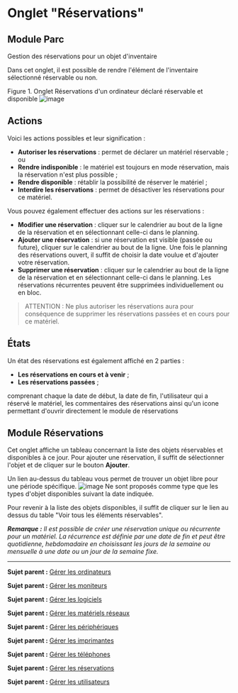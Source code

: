 Onglet "Réservations"
=====================

Module Parc
-----------
Gestion des réservations pour un objet d'inventaire

Dans cet onglet, il est possible de rendre l'élément de l'inventaire sélectionné réservable ou non.

Figure 1. Onglet Réservations d'un ordinateur déclaré réservable et disponible
![image](docs/image/item_reservations.png)

Actions
-------

Voici les actions possibles et leur signification :

-   **Autoriser les réservations** : permet de déclarer un matériel réservable ;
ou
-   **Rendre indisponible** : le matériel est toujours en mode réservation, mais la réservation n'est plus possible ;
-   **Rendre disponible** : rétablir la possibilité de réserver le matériel ;
-   **Interdire les réservations** : permet de désactiver les réservations pour ce matériel.

Vous pouvez également effectuer des actions sur les réservations :
-   **Modifier une réservation** : cliquer sur le calendrier au bout de la ligne de la réservation et en sélectionnant celle-ci dans le planning.
-   **Ajouter une réservation** : si une réservation est visible (passée ou future), cliquer sur le calendrier au bout de la ligne. Une fois le planning des réservations ouvert, il suffit de choisir la date voulue et d'ajouter votre réservation.
-   **Supprimer une réservation** : cliquer sur le calendrier au bout de la ligne de la réservation et en sélectionnant celle-ci dans le planning. Les réservations récurrentes peuvent être supprimées individuellement ou en bloc.


> ATTENTION :
> Ne plus autoriser les réservations aura pour conséquence de supprimer les réservations passées et en cours pour ce matériel.

États
-----

Un état des réservations est également affiché en 2 parties :

-   **Les réservations en cours et à venir** ;
-   **Les réservations passées** ;

comprenant chaque la date de début, la date de fin, l'utilisateur qui a réservé le matériel, les commentaires des réservations ainsi qu'un icone permettant d'ouvrir directement le module de réservations  


Module Réservations
-------------------
  Cet onglet affiche un tableau concernant la liste des objets réservables et disponibles à ce jour.
  Pour ajouter une réservation, il suffit de sélectionner l'objet et de cliquer sur le bouton **Ajouter**.

  Un lien au-dessus du tableau vous permet de trouver un objet libre pour une période spécifique.
  ![image](docs/image/reservation-search.png)
  Ne sont proposés comme type que les types d'objet disponibles suivant la date indiquée.

  Pour revenir à la liste des objets disponibles, il suffit de cliquer sur le lien au dessus du table "Voir tous les éléments réservables".

***Remarque :** Il est possible de créer une réservation unique ou récurrente pour un matériel. La récurrence est définie par une date de fin et peut être quotidienne, hebdomadaire en choisissant les jours de la semaine ou mensuelle à une date ou un jour de la semaine fixe.*


------
**Sujet parent :** [Gérer les ordinateurs](03_Module_Parc/02_Ordinateurs/01_Gérer_les_ordinateurs.md "Les ordinateurs se gèrent depuis le menu Parc > Ordinateurs")

**Sujet parent :** [Gérer les moniteurs](03_Module_Parc/03_Moniteurs.md "Les moniteurs se gèrent depuis le menu Parc > Moniteurs")

**Sujet parent :** [Gérer les logiciels](03_Module_Parc/04_Logiciels/01_Logiciels.md "Les logiciels se gèrent depuis le menu Parc > Logiciel")

**Sujet parent :** [Gérer les matériels réseaux](03_Module_Parc/05_Matériels_réseaux.md "Les matériels réseaux se gèrent depuis le menu Parc > Réseaux")

**Sujet parent :** [Gérer les périphériques](03_Module_Parc/06_Périphériques.md "Les périphériques se gèrent depuis le menu Parc > Périphériques")

**Sujet parent :** [Gérer les imprimantes](03_Module_Parc/07_Imprimantes.md "Les imprimantes se gèrent depuis le menu Parc > Imprimantes")

**Sujet parent :** [Gérer les téléphones](03_Module_Parc/10_Téléphones.md "Les téléphones se gèrent depuis le menu Parc > Téléphones")

**Sujet parent :** [Gérer les réservations](06_Module_Outils/06_Réservations.md "Les réservations se gèrent depuis le menu Outils > Réservations")

**Sujet parent :** [Gérer les utilisateurs](07_Module_Administration/02_Utilisateurs/01_Utilisateurs.md "Les utilisateurs se gèrent depuis le menu Administration > Utilisateurs")
